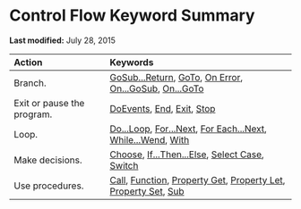 
# Control Flow Keyword Summary

 **Last modified:** July 28, 2015



|**Action**|**Keywords**|
|:-----|:-----|
|Branch.| [GoSub...Return](5aafb93f-0baf-f319-d8dd-96a14095d62d.md),  [GoTo](0fa45435-77cf-91f5-ade4-86ac0eb1a083.md),  [On Error](5f723da4-34bd-0a29-11b6-f6986d701570.md),  [On...GoSub](9c182e3e-55ba-0d0e-b66c-6ae00189fec5.md),  [On...GoTo](9c182e3e-55ba-0d0e-b66c-6ae00189fec5.md)|
|Exit or pause the program.| [DoEvents](b38afdfe-9f8a-ac15-3e02-47184dae69c5.md),  [End](5cbb1c20-2afa-782e-52bb-7aafc604a927.md),  [Exit](2a1f4605-8220-c5b1-3760-c710f0535aa8.md),  [Stop](9b6b5394-9b19-8f18-216c-ac64b165218f.md)|
|Loop.| [Do...Loop](f1ac3901-238d-3e38-45dc-f659fd88c23b.md),  [For...Next](53e92bd3-1933-5bc7-f7a4-4e6a3d9bef4a.md),  [For Each...Next](bbff57d3-3655-3426-02a1-ae6748736fb1.md),  [While...Wend](c905a6a3-fa70-42df-5ef0-c4e3193c2e10.md),  [With](cd548bae-ce3d-e044-7bb8-85b051a8f4a5.md)|
|Make decisions.| [Choose](ccf3fe4c-9507-5ff3-b834-9a16e2a19ae2.md),  [If...Then...Else](53514f63-ec20-27bf-2b61-5706540a4999.md),  [Select Case](8e885f14-c722-5217-705e-474516fa416b.md),  [Switch](458ebfcb-af87-1c3b-3f4b-5f308aefa7d9.md)|
|Use procedures.| [Call](6232c5cd-8bfe-2316-a0f6-6323db933357.md),  [Function](407a6e70-b3e4-f13a-bda9-59296b288287.md),  [Property Get](39d1fb20-653e-a174-7a98-e2b33f260d39.md),  [Property Let](ecc8c277-ca44-add3-81c9-262219b1f7d6.md),  [Property Set](462c3a14-bd67-eed7-9b5b-396283952b0b.md),  [Sub](7931d739-a61a-78ba-5b33-960c1bf908ce.md)|
